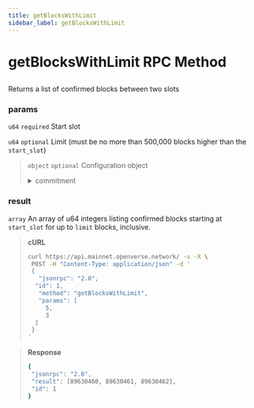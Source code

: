 ```yaml
---
title: getBlocksWithLimit
sidebar_label: getBlocksWithLimit
---
```

# getBlocksWithLimit RPC Method





## 

Returns a list of confirmed blocks between two slots

### params

 `u64`  `required` Start slot

 `u64`  `optional` Limit (must be no more than 500,000 blocks higher than the `start_slot`)

>  `object` `optional` Configuration object
>
><details>
>  <summary>commitment</summary>
>
>   The commitment describes how finalized a block is at that point in time. See Configuring State  Commitment.
>
>   - "processed" is not supported
>
></details>

### result

`array`  An array of u64 integers listing confirmed blocks starting at `start_slot` for up to `limit` blocks, inclusive.

> **cURL**
> ```bash
>curl https://api.mainnet.openverse.network/ -s -X \
>  POST -H "Content-Type: application/json" -d ' 
>  {
>    "jsonrpc": "2.0",
>   "id": 1,
>    "method": "getBlocksWithLimit",
>    "params": [
>      5,
>      3
>   ]
>  }
>'
>```


> **Response**
> ```bash
>{
>  "jsonrpc": "2.0",
>  "result": [89630460, 89630461, 89630462],
>  "id": 1
>}
>```
